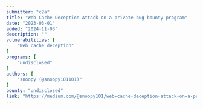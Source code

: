 ```yaml
---
submitter: "c2a"
title: "Web Cache Deception Attack on a private bug bounty program"
date: "2023-03-01"
added: "2024-11-03"
description: ""
vulnerabilities: [
    "Web cache deception"
]
programs: [
    "undisclosed"
]
authors: [
    "snoopy (@snoopy101101)"
]
bounty: "undisclosed"
link: "https://medium.com/@snoopy101/web-cache-deception-attack-on-a-private-bug-bounty-program-52872cbdeedc"
---
```




